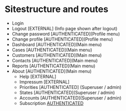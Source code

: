 # Sitestructure and routes

- Login
- Logout [EXTERNAL] (Info page shown after logout)
- Change password [AUTHENTICATED](Profile menu)
- Change profile [AUTHENTICATED](Profile menu)
- Dashboard [AUTHENTICATED](Main menu)
- Cases [AUTHENTICATED](Main menu)
- Customers [AUTHENTICATED](Main menu)
- Contacts [AUTHENTICATED](Main menu)
- Reports [AUTHENTICATED](Main menu)
- About [AUTHENTICATED](Main menu)
  - Help [EXTERNAL]
  - Impressum [EXTERNAL]
  - Priorities [AUTHENTICATED] (Superuser / admin)
  - States [AUTHENTICATED](Superuser / admin)
  - Accounts [AUTHENTICATED](Superuser / admin)
  - Subscription [AUTHENTICATED](Admin)
